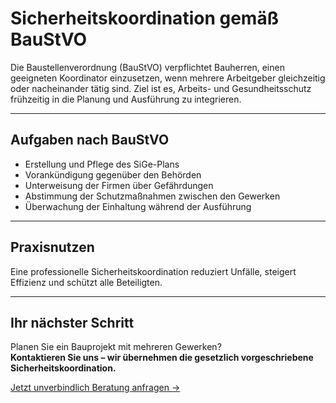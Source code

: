 # Sicherheitskoordination gemäß BauStVO

Die Baustellenverordnung (BauStVO) verpflichtet Bauherren, einen geeigneten Koordinator einzusetzen, wenn mehrere Arbeitgeber gleichzeitig oder nacheinander tätig sind. Ziel ist es, Arbeits- und Gesundheitsschutz frühzeitig in die Planung und Ausführung zu integrieren.  

---

## Aufgaben nach BauStVO

- Erstellung und Pflege des SiGe-Plans  
- Vorankündigung gegenüber den Behörden  
- Unterweisung der Firmen über Gefährdungen  
- Abstimmung der Schutzmaßnahmen zwischen den Gewerken  
- Überwachung der Einhaltung während der Ausführung  

---

## Praxisnutzen

Eine professionelle Sicherheitskoordination reduziert Unfälle, steigert Effizienz und schützt alle Beteiligten.  

---

## Ihr nächster Schritt

Planen Sie ein Bauprojekt mit mehreren Gewerken?  
**Kontaktieren Sie uns – wir übernehmen die gesetzlich vorgeschriebene Sicherheitskoordination.**  

[Jetzt unverbindlich Beratung anfragen →](#)
